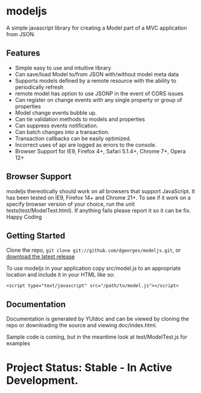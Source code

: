 modeljs
=======

A simple javascript library for creating a Model part of a MVC application from JSON.

Features
--------------------
  - Simple easy to use and intuitive library
  - Can save/load Model to/from JSON with/without model meta data
  - Supports models defined by a remote resource with the ability to periodically refresh
  - remote model has option to use JSONP in the event of CORS issues
  - Can register on change events with any single property or group of properties
  - Model change events bubble up.
  - Can tie validation methods to models and properties
  - Can suppress events notification.
  - Can batch changes into a transaction.
  - Transaction callbacks can be easily optimized.
  - Incorrect uses of api are logged as errors to the console.
  - Browser Support for IE9, Firefox 4+, Safari 5.1.4+, Chrome 7+, Opera 12+


Browser Support
---------------
modeljs thereotically should work on all browsers that support JavaScript.  It has been tested on IE9, Firefox 14+ and Chrome 21+. To see if it work on a specify browser version of your choice, run the unit tests(test/ModelTest.html). If anything fails please report it so it can be fix. Happy Coding

Getting Started
------------------
Clone the repo, `git clone git://github.com/dgeorges/modeljs.git`, or [download the latest release](https://github.com/dgeorges/modeljs/zipball/master)

To use modeljs in your application copy src/model.js to an appropriate location and include it in your HTML like so:

    <script type="text/javascript" src="/path/to/model.js"></script>

Documentation
------------------
Documentation is generated by YUIdoc and can be viewed by cloning the repo or downloading the source and viewing doc/index.html.

Sample code is coming, but in the meantime look at test/ModelTest.js for examples

Project Status: Stable - In Active Development.
====